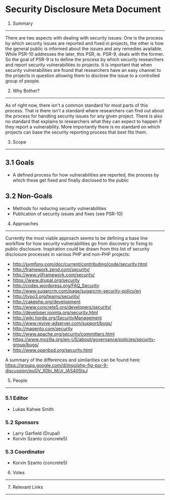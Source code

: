 Security Disclosure Meta Document
=================================

1. Summary
----------

There are two aspects with dealing with security issues: One is the process
by which security issues are reported and fixed in projects, the other
is how the general public is informed about the issues and any remedies
available. While PSR-10 addresses the later, this PSR, ie. PSR-9, deals with
the former. So the goal of PSR-9 is to define the process by which security
researchers and report security vulnerabilities to projects. It is important
that when security vulnerabilities are found that researchers have an easy
channel to the projects in question allowing them to disclose the issue to a
controlled group of people.

2. Why Bother?
--------------

As of right now, there isn't a common standard for most parts of this process.
That is there isn't a standard where researchers can find out about the
process for handling security issues for any given project. There is also
no standard that explains to researchers what they can expect to happen if
they report a vulnerability. More importantly there is no standard on which
projects can base the security reporting process that best fits them.

3. Scope
--------

## 3.1 Goals

* A defined process for how vulnerabilities are reported, the process by which
  these get fixed and finally disclosed to the public

## 3.2 Non-Goals

* Methods for reducing security vulnerabilities
* Publication of security issues and fixes (see PSR-10)

4. Approaches
-------------

Currently the most viable approach seems to be defining a base line workflow
for how security vulnerabilities go from discovery to fixing to public
disclosure. Inspiration could be drawn from this list of security disclosure
processes in various PHP and non-PHP projects:

* http://symfony.com/doc/current/contributing/code/security.html
* http://framework.zend.com/security/
* http://www.yiiframework.com/security/
* https://www.drupal.org/security
* http://codex.wordpress.org/FAQ_Security
* http://www.sugarcrm.com/page/sugarcrm-security-policy/en
* http://typo3.org/teams/security/
* http://cakephp.org/development
* http://www.concrete5.org/developers/security/
* http://developer.joomla.org/security.html
* http://wiki.horde.org/SecurityManagement
* http://www.revive-adserver.com/support/bugs/
* http://magento.com/security
* http://www.apache.org/security/committers.html
* https://www.mozilla.org/en-US/about/governance/policies/security-group/bugs/
* http://www.openbsd.org/security.html

A summary of the differences and similarities can be found here:
https://groups.google.com/d/msg/php-fig-psr-9-discussion/puGV_X0bj_M/Jr_IAS40StsJ

5. People
---------

### 5.1 Editor

* Lukas Kahwe Smith

### 5.2 Sponsors

* Larry Garfield (Drupal)
* Korvin Szanto (concrete5)

### 5.3 Coordinator

* Korvin Szanto (concrete5)

6. Votes
--------


7. Relevant Links
-----------------

[1]: http://symfony.com/doc/current/contributing/code/security.html